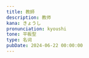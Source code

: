```yaml
---
title: 教師
description: 教师
kana: きょうし
pronunciation: kyoushi
tone: 平板型
type: 名词
pubDate: 2024-06-22 00:00:00
---
```

